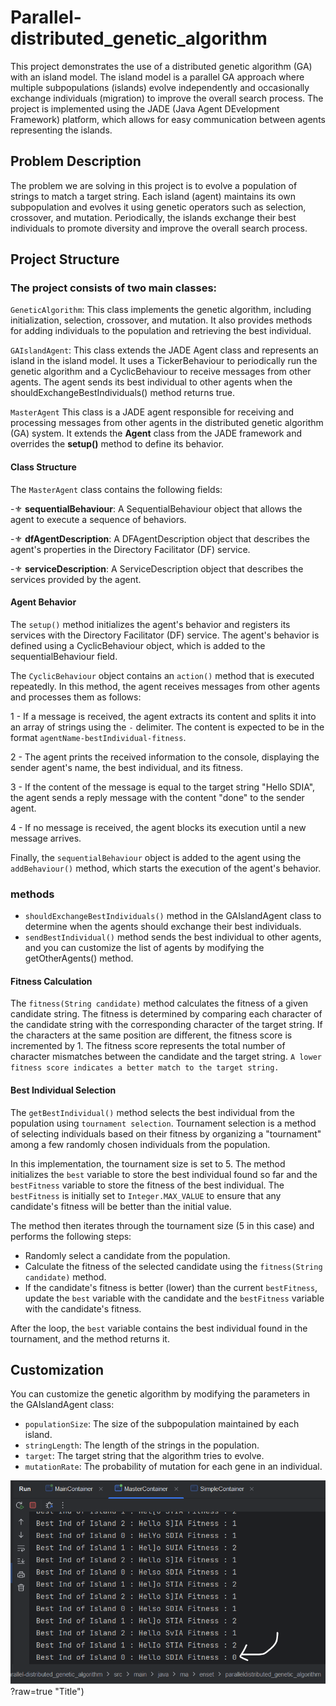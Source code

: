 # Parallel-distributed_genetic_algorithm

This project demonstrates the use of a distributed genetic algorithm (GA) with an island model. 
The island model is a parallel GA approach where multiple subpopulations (islands) evolve independently and occasionally exchange individuals (migration) to improve the overall search process. 
The project is implemented using the JADE (Java Agent DEvelopment Framework) platform, which allows for easy communication between agents representing the islands.

## Problem Description

The problem we are solving in this project is to evolve a population of strings to match a target string. Each island (agent) maintains its own subpopulation and evolves it using genetic operators such as selection, crossover, and mutation. Periodically, the islands exchange their best individuals to promote diversity and improve the overall search process.

## Project Structure

### The project consists of two main classes:

`GeneticAlgorithm`: This class implements the genetic algorithm, including initialization, selection, crossover, and mutation. It also provides methods for adding individuals to the population and retrieving the best individual.

`GAIslandAgent`: This class extends the JADE Agent class and represents an island in the island model. It uses a TickerBehaviour to periodically run the genetic algorithm and a CyclicBehaviour to receive messages from other agents. The agent sends its best individual to other agents when the shouldExchangeBestIndividuals() method returns true.

`MasterAgent` This class is a JADE agent responsible for receiving and processing messages from other agents in the distributed genetic algorithm (GA) system. It extends the **Agent** class from the JADE framework and overrides the **setup()** method to define its behavior.

#### Class Structure

The `MasterAgent` class contains the following fields:

-⚜️ **sequentialBehaviour**: A SequentialBehaviour object that allows the agent to execute a sequence of behaviors.

-⚜️ **dfAgentDescription**: A DFAgentDescription object that describes the agent's properties in the Directory Facilitator (DF) service.

-⚜️ **serviceDescription**: A ServiceDescription object that describes the services provided by the agent.

#### Agent Behavior

The `setup()` method initializes the agent's behavior and registers its services with the Directory Facilitator (DF) service. The agent's behavior is defined using a CyclicBehaviour object, which is added to the sequentialBehaviour field.

The `CyclicBehaviour` object contains an `action()` method that is executed repeatedly. In this method, the agent receives messages from other agents and processes them as follows:

1 - If a message is received, the agent extracts its content and splits it into an array of strings using the `-` delimiter. The content is expected to be in the format `agentName-bestIndividual-fitness`.

2 - The agent prints the received information to the console, displaying the sender agent's name, the best individual, and its fitness.

3 - If the content of the message is equal to the target string "Hello SDIA", the agent sends a reply message with the content "done" to the sender agent.

4 - If no message is received, the agent blocks its execution until a new message arrives.

Finally, the `sequentialBehaviour` object is added to the agent using the `addBehaviour()` method, which starts the execution of the agent's behavior.

### methods

- `shouldExchangeBestIndividuals()` method in the GAIslandAgent class to determine when the agents should exchange their best individuals. 
- `sendBestIndividual()` method sends the best individual to other agents, and you can customize the list of agents by modifying the getOtherAgents() method.

#### Fitness Calculation
The `fitness(String candidate)` method calculates the fitness of a given candidate string. The fitness is determined by comparing each character of the candidate string with the corresponding character of the target string. If the characters at the same position are different, the fitness score is incremented by 1. The fitness score represents the total number of character mismatches between the candidate and the target string. `A lower fitness score indicates a better match to the target string.`

#### Best Individual Selection
The `getBestIndividual()` method selects the best individual from the population using `tournament selection`. Tournament selection is a method of selecting individuals based on their fitness by organizing a "tournament" among a few randomly chosen individuals from the population.

In this implementation, the tournament size is set to 5. 
The method initializes the `best` variable to store the best individual found so far and the `bestFitness` variable to store the fitness of the best individual. The `bestFitness` is initially set to `Integer.MAX_VALUE` to ensure that any candidate's fitness will be better than the initial value.

The method then iterates through the tournament size (5 in this case) and performs the following steps:

- Randomly select a candidate from the population.
- Calculate the fitness of the selected candidate using the `fitness(String candidate)` method.
- If the candidate's fitness is better (lower) than the current `bestFitness`, update the `best` variable with the candidate and the `bestFitness` variable with the candidate's fitness.

After the loop, the `best` variable contains the best individual found in the tournament, and the method returns it.

## Customization

You can customize the genetic algorithm by modifying the parameters in the GAIslandAgent class:

- `populationSize`: The size of the subpopulation maintained by each island.
- `stringLength`: The length of the strings in the population.
- `target`: The target string that the algorithm tries to evolve.
- `mutationRate`: The probability of mutation for each gene in an individual.

![Test Result](https://github.com/abderrahimJK/Parallel-distributed_genetic_algorithm/blob/master/src/main/resources/img.png)?raw=true "Title")
